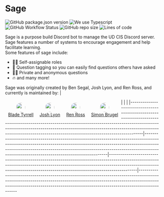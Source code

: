 # Sage
![GitHub package.json version](https://img.shields.io/github/package-json/v/ud-cis-discord/sagev2?color=000855) ![We use Typescript](https://img.shields.io/badge/written_in-typescript-000855?logo=typescript&logoColor=ddd) ![GitHub Workflow Status](https://img.shields.io/github/workflow/status/ud-cis-discord/sagev2/Lint?color=000855&logo=github) ![GitHub repo size](https://img.shields.io/github/repo-size/ud-cis-discord/sagev2?color=000855&logo=github) ![Lines of code](https://img.shields.io/tokei/lines/github/ud-cis-discord/sagev2?color=000855&logo=github)

Sage is a purpose build Discord bot to manage the UD CIS Discord server. Sage features a number of systems to encourage engagement and help facilitate learning.
<br>
Some features of sage include:
- 🧙‍♂️ Self-assignable roles
- 🎫 Question tagging so you can easily find questions others have asked
- 🐱‍👤 Private and anonymous questions
- 🔥 and many more!

Sage was originally created by Ben Segal, Josh Lyon, and Ren Ross, and currently is maintained by:
 | <div style="float: left; text-align: center; padding: 10px;">     <img src="https://avatars.githubusercontent.com/u/79226283?v=4" height="30px" style="border-radius: 15px">     <br>     <a href="https://github.com/bladetyr">Blade Tyrrell</a> </div> | <div style="float: left; text-align: center; padding: 10px">     <img src="https://avatars.githubusercontent.com/u/54593801?s=460&u=cbdfd38b662b729375cd7d3e2514f549085eb2ae&v=4" height="30px" style="border-radius: 15px">     <br>     <a href="https://github.com/joshualyon7">Josh Lyon</a> </div> | <div style="float: left; text-align: center; padding: 10px;">     <img src="https://avatars.githubusercontent.com/u/60983762?s=460&u=46281912deec981f7c2160fe20ac9516bc59f3ff&v=4" height="30px" style="border-radius: 15px">     <br>     <a href="https://github.com/renross">Ren Ross</a> </div> | <div style="float: left; text-align: center; padding: 10px;">     <img src="https://avatars.githubusercontent.com/u/58154576?v=4" height="30px" style="border-radius: 15px">     <br>     <a href="https://github.com/sbrugel">Simon Brugel</a> </div> 
|---------------------------------------------------------------------------------------------------------------------------------------------------------------------------------------------------------------------------------------------------------------------------------------------------------|-----------------------------------------------------------------------------------------------------------------------------------------------------------------------------------------------------------------------------------------------------------------------------------------------------|--------------------------------------------------------------------------------------------------------------------------------------------------------------------------------------------------------------------------------------------------------|----------------------------------------------------------------------------------------------------------------------------------------------------------------------------------------------------------------------------------------------------------
